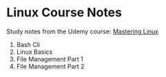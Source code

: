 # Linux Course Notes

Study notes from the Udemy course:
[Mastering Linux](https://www.udemy.com/course/mastering-linux)

1. Bash Cli
2. Linux Basics
3. File Management Part 1
4. File Management Part 2
